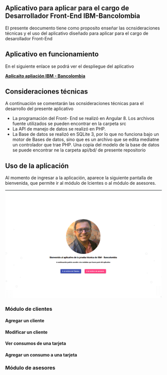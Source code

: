 ## Aplicativo para aplicar para el cargo de Desarrollador Front-End IBM-Bancolombia

El presente deocumento tiene como proposito enseñar las ocnsideraciones técnicas y el uso del aplicativo diseñado para aplicar para el cargo de desarollador Front-End

## Aplicativo en funcionamiento

En el siguiente enlace se podrá ver el despliegue del aplicativo

**<a href="http://aplicacionibm.sebasjoya.com">Aplicaito apliación IBM - Bancolombia</a>**

## Consideraciones técnicas

A continuación se comentarán las ocnsideraciones técnicas para el desarrollo del presente aplicativo

- La programación del Front- End se realizó en Angular 8. Los archivos fuente utilizados se pueden encontrar en la carpeta src
- La API de manejo de datos se realizó en PHP.
- La Base de datos se realizó en SQLite 3, por lo que no funciona bajo un motor de Bases de datos, sino que es un archivo que se edita     mediatne un controlador que trae PHP. Una copia del modelo de la base de datos se puede encontrar ne la carpeta api/bd/ de presente      repositorio

## Uso de la aplicación

Al momento de ingresar a la aplicación, aparece la siguiente pantalla de bienvenida, que permite ir al módulo de lcientes o al módulo de asesores.

[![ex-020](imgReadme/inicio.png)](https://github.com/sebasttti/aplicacionibm/imgReadme/inicio.png)

### Módulo de clientes

#### Agregar un cliente

#### Modificar un cliente

#### Ver consumos de una tarjeta

#### Agregar un consumo a una tarjeta



### Módulo de asesores

